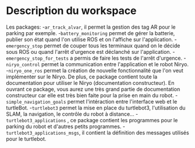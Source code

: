 # Description du workspace

Les packages:
	-`ar_track_alvar`, il permet la gestion des tag AR pour le parking par exemple.
	-`battery_monitoring` permet de gérer la batterie, publier son état quand l'on utilise ROS et on l'affiche sur l'application.
	-`emergency_stop` permet de couper tous les terminaux quand on le décide sous ROS ou quand l'arrêt d'urgence est déclanché sur l'application.
	-`emergency_stop_for_tests` a permis de faire les tests de l'arrêt d'urgence.
	-`niryo_control` permet la communication entre l'application et le robot Niryo.
	-`niryo_one_ros` permet la création de nouvelle fonctionnalité que l'on veut implémenter sur le Niryo. De plus, ce package contient toute la documentation pour utiliser le Niryo (documentation constructeur). En ouvrant ce package, vous aurez une très grand partie de documentation constructeur car elle est très bien faite pour la prise en main du robot.
	-`simple_navigation_goals` permet l'intéraction entre l'interface web et le turtleBot.
	-`turtlebot3` permet la mise en place du turtlebot3, l'utilisation du SLAM, la navigation, le contrôle du robot à distance...
	-`turtlebot3_applications` , ce package contient les programmes pour le parking du robot et d'autres petits programmes.
	-`turtlebot3_applications_msgs`, il contient la définition des messages utilisés pour le turtlebot.